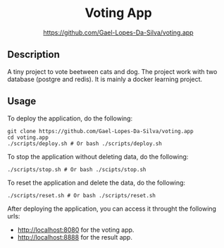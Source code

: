 <div align="center">
	<h1>Voting App</h1>
    <a href="https://github.com/Gael-Lopes-Da-Silva/voting.app">https://github.com/Gael-Lopes-Da-Silva/voting.app</a>
</div>


Description
------------------------------------------------------------------

A tiny project to vote beetween cats and dog. The project work with two database (postgre and redis). It is mainly a docker learning project.


Usage
------------------------------------------------------------------

To deploy the application, do the following:
~~~
git clone https://github.com/Gael-Lopes-Da-Silva/voting.app
cd voting.app
./scripts/deploy.sh # Or bash ./scripts/deploy.sh
~~~

To stop the application without deleting data, do the following:
~~~
./scripts/stop.sh # Or bash ./scipts/stop.sh
~~~

To reset the application and delete the data, do the following:
~~~
./scripts/reset.sh # Or bash ./scripts/reset.sh
~~~

After deploying the application, you can access it throught the following urls:
- [http://localhost:8080](http://localhost:8080) for the voting app.
- [http://localhost:8888](http://localhost:8888) for the result app.

